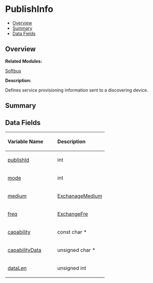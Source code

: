 # PublishInfo<a name="EN-US_TOPIC_0000001054598195"></a>

-   [Overview](#section1247996641165635)
-   [Summary](#section2023144910165635)
-   [Data Fields](#pub-attribs)

## **Overview**<a name="section1247996641165635"></a>

**Related Modules:**

[Softbus](softbus.md)

**Description:**

Defines service provisioning information sent to a discovering device. 

## **Summary**<a name="section2023144910165635"></a>

## Data Fields<a name="pub-attribs"></a>

<a name="table339901859165635"></a>
<table><thead align="left"><tr id="row1189574624165635"><th class="cellrowborder" valign="top" width="50%" id="mcps1.1.3.1.1"><p id="p142506277165635"><a name="p142506277165635"></a><a name="p142506277165635"></a>Variable Name</p>
</th>
<th class="cellrowborder" valign="top" width="50%" id="mcps1.1.3.1.2"><p id="p1370478036165635"><a name="p1370478036165635"></a><a name="p1370478036165635"></a>Description</p>
</th>
</tr>
</thead>
<tbody><tr id="row2118580505165635"><td class="cellrowborder" valign="top" width="50%" headers="mcps1.1.3.1.1 "><p id="p1660204633165635"><a name="p1660204633165635"></a><a name="p1660204633165635"></a><a href="softbus.md#ga44a9b46ef719d882d4438a0c34a7f657">publishId</a></p>
</td>
<td class="cellrowborder" valign="top" width="50%" headers="mcps1.1.3.1.2 "><p id="p628038642165635"><a name="p628038642165635"></a><a name="p628038642165635"></a>int </p>
</td>
</tr>
<tr id="row1360765826165635"><td class="cellrowborder" valign="top" width="50%" headers="mcps1.1.3.1.1 "><p id="p536307564165635"><a name="p536307564165635"></a><a name="p536307564165635"></a><a href="softbus.md#ga1e1635bcdb216cd4a4756c4962c3f595">mode</a></p>
</td>
<td class="cellrowborder" valign="top" width="50%" headers="mcps1.1.3.1.2 "><p id="p1949945251165635"><a name="p1949945251165635"></a><a name="p1949945251165635"></a>int </p>
</td>
</tr>
<tr id="row621704489165635"><td class="cellrowborder" valign="top" width="50%" headers="mcps1.1.3.1.1 "><p id="p1192182924165635"><a name="p1192182924165635"></a><a name="p1192182924165635"></a><a href="softbus.md#ga3997803d8bfec79f5ba6e264f8e35b52">medium</a></p>
</td>
<td class="cellrowborder" valign="top" width="50%" headers="mcps1.1.3.1.2 "><p id="p121550225165635"><a name="p121550225165635"></a><a name="p121550225165635"></a><a href="softbus.md#gaf5c7c122990f0ab5bd46b9bc47b5868b">ExchanageMedium</a> </p>
</td>
</tr>
<tr id="row1342574240165635"><td class="cellrowborder" valign="top" width="50%" headers="mcps1.1.3.1.1 "><p id="p302633585165635"><a name="p302633585165635"></a><a name="p302633585165635"></a><a href="softbus.md#gaf850489236b0efbc4b27ea5a867ec001">freq</a></p>
</td>
<td class="cellrowborder" valign="top" width="50%" headers="mcps1.1.3.1.2 "><p id="p1281844799165635"><a name="p1281844799165635"></a><a name="p1281844799165635"></a><a href="softbus.md#gacf2c77bd7e2c82784078762978123ea3">ExchangeFre</a> </p>
</td>
</tr>
<tr id="row1574616273165635"><td class="cellrowborder" valign="top" width="50%" headers="mcps1.1.3.1.1 "><p id="p1409069070165635"><a name="p1409069070165635"></a><a name="p1409069070165635"></a><a href="softbus.md#gacf7c1f9daf2bf9c148ab9d8048d75358">capability</a></p>
</td>
<td class="cellrowborder" valign="top" width="50%" headers="mcps1.1.3.1.2 "><p id="p1809709494165635"><a name="p1809709494165635"></a><a name="p1809709494165635"></a>const char * </p>
</td>
</tr>
<tr id="row1134849877165635"><td class="cellrowborder" valign="top" width="50%" headers="mcps1.1.3.1.1 "><p id="p548820366165635"><a name="p548820366165635"></a><a name="p548820366165635"></a><a href="softbus.md#ga0d267dd5f6f198120f91759094f07ab7">capabilityData</a></p>
</td>
<td class="cellrowborder" valign="top" width="50%" headers="mcps1.1.3.1.2 "><p id="p1389523451165635"><a name="p1389523451165635"></a><a name="p1389523451165635"></a>unsigned char * </p>
</td>
</tr>
<tr id="row1109703507165635"><td class="cellrowborder" valign="top" width="50%" headers="mcps1.1.3.1.1 "><p id="p297970587165635"><a name="p297970587165635"></a><a name="p297970587165635"></a><a href="softbus.md#ga0ae4b95fd8ba4fd0fca6d02dee79e643">dataLen</a></p>
</td>
<td class="cellrowborder" valign="top" width="50%" headers="mcps1.1.3.1.2 "><p id="p1198280789165635"><a name="p1198280789165635"></a><a name="p1198280789165635"></a>unsigned int </p>
</td>
</tr>
</tbody>
</table>

